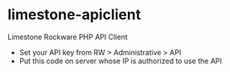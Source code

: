 limestone-apiclient
===================

Limestone Rockware PHP API Client

* Set your API key from RW > Administrative > API
* Put this code on server whose IP is authorized to use the API
